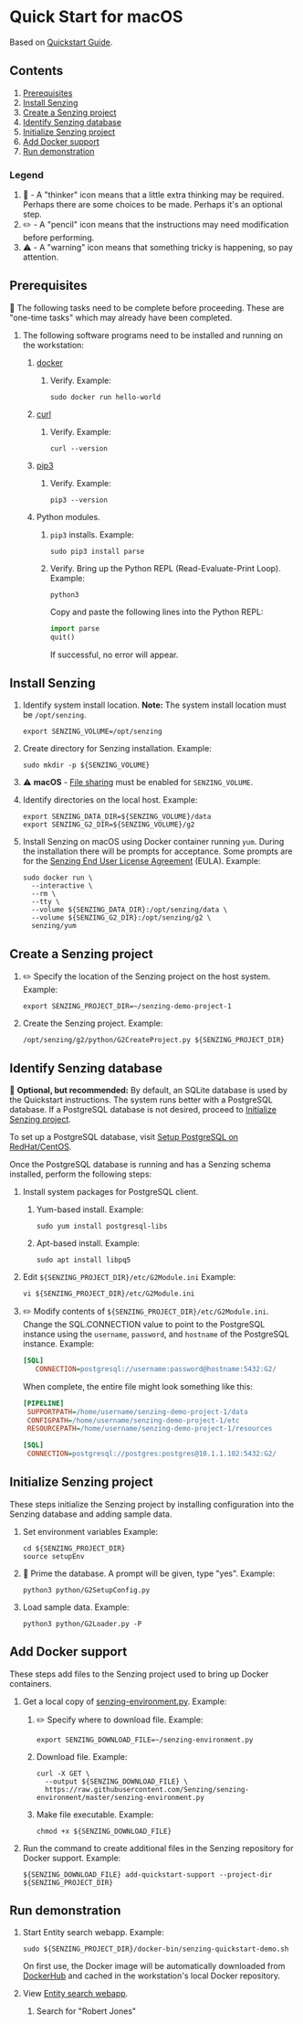 # Quick Start for macOS

Based on
[Quickstart Guide](https://senzing.zendesk.com/hc/en-us/articles/115002408867-Quickstart-Guide).

## Contents

1. [Prerequisites](#prerequisites)
1. [Install Senzing](#install-senzing)
1. [Create a Senzing project](#create-a-senzing-project)
1. [Identify Senzing database](#identify-senzing-database)
1. [Initialize Senzing project](#initialize-senzing-project)
1. [Add Docker support](#add-docker-support)
1. [Run demonstration](#run-demonstration)

### Legend

1. :thinking: - A "thinker" icon means that a little extra thinking may be required.
   Perhaps there are some choices to be made.
   Perhaps it's an optional step.
1. :pencil2: - A "pencil" icon means that the instructions may need modification before performing.
1. :warning: - A "warning" icon means that something tricky is happening, so pay attention.

## Prerequisites

:thinking: The following tasks need to be complete before proceeding.
These are "one-time tasks" which may already have been completed.

1. The following software programs need to be installed and running on the workstation:
    1. [docker](https://github.com/Senzing/knowledge-base/blob/master/HOWTO/install-docker.md)
        1. Verify.
           Example:

            ```console
            sudo docker run hello-world
            ```

    1. [curl](https://github.com/Senzing/knowledge-base/blob/master/HOWTO/install-curl.md)
        1. Verify.
           Example:

            ```console
            curl --version
            ```

    1. [pip3](https://github.com/Senzing/knowledge-base/blob/master/HOWTO/install-pip3.md)
        1. Verify.
           Example:

            ```console
            pip3 --version
            ```

    1. Python modules.

        1. `pip3` installs.
           Example:

            ```console
            sudo pip3 install parse
            ```

        1. Verify.
           Bring up the Python REPL (Read-Evaluate-Print Loop).
           Example:

            ```console
            python3
            ```

           Copy and paste the following lines into the Python REPL:

            ```python
            import parse
            quit()
            ```

           If successful, no error will appear.

## Install Senzing

1. Identify system install location.
   **Note:** The system install location must be `/opt/senzing`.

    ```console
    export SENZING_VOLUME=/opt/senzing
    ```

1. Create directory for Senzing installation.
   Example:

    ```console
    sudo mkdir -p ${SENZING_VOLUME}
    ```

1. :warning:
   **macOS** - [File sharing](https://github.com/Senzing/knowledge-base/blob/master/HOWTO/share-directories-with-docker.md#macos)
   must be enabled for `SENZING_VOLUME`.


1. Identify directories on the local host.
   Example:

    ```console
    export SENZING_DATA_DIR=${SENZING_VOLUME}/data
    export SENZING_G2_DIR=${SENZING_VOLUME}/g2
    ```

1. Install Senzing on macOS using Docker container running `yum`.
   During the installation there will be prompts for acceptance.
   Some prompts are for the
   [Senzing End User License Agreement](https://senzing.com/end-user-license-agreement/) (EULA).
   Example:

    ```console
    sudo docker run \
      --interactive \
      --rm \
      --tty \
      --volume ${SENZING_DATA_DIR}:/opt/senzing/data \
      --volume ${SENZING_G2_DIR}:/opt/senzing/g2 \
      senzing/yum
    ```

## Create a Senzing project

1. :pencil2: Specify the location of the Senzing project on the host system.
   Example:

    ```console
    export SENZING_PROJECT_DIR=~/senzing-demo-project-1
    ```

1. Create the Senzing project.
   Example:

    ```console
    /opt/senzing/g2/python/G2CreateProject.py ${SENZING_PROJECT_DIR}
    ```

## Identify Senzing database

:thinking: **Optional, but recommended:**
By default, an SQLite database is used by the Quickstart instructions.
The system runs better with a PostgreSQL database.
If a PostgreSQL database is not desired, proceed to
[Initialize Senzing project](#initialize-senzing-project).

To set up a PostgreSQL database, visit
[Setup PostgreSQL on RedHat/CentOS](https://senzing.zendesk.com/hc/en-us/articles/360026348454-Setup-PostgreSQL-on-RedHat-CentOS).

Once the PostgreSQL database is running and has a Senzing schema installed,
perform the following steps:

1. Install system packages for PostgreSQL client.

    1. Yum-based install.
       Example:

        ```console
        sudo yum install postgresql-libs
        ```

    1. Apt-based install.
       Example:

        ```console
        sudo apt install libpq5
        ```

1. Edit `${SENZING_PROJECT_DIR}/etc/G2Module.ini`
   Example:

    ```console
    vi ${SENZING_PROJECT_DIR}/etc/G2Module.ini
    ```

1. :pencil2: Modify contents of `${SENZING_PROJECT_DIR}/etc/G2Module.ini`.
   Change the SQL.CONNECTION value to point to the PostgreSQL instance
   using the `username`, `password`, and `hostname` of the PostgreSQL instance.
   Example:

    ```ini
    [SQL]
       CONNECTION=postgresql://username:password@hostname:5432:G2/
    ```

   When complete, the entire file might look something like this:

    ```ini
    [PIPELINE]
     SUPPORTPATH=/home/username/senzing-demo-project-1/data
     CONFIGPATH=/home/username/senzing-demo-project-1/etc
     RESOURCEPATH=/home/username/senzing-demo-project-1/resources

    [SQL]
     CONNECTION=postgresql://postgres:postgres@10.1.1.102:5432:G2/
    ```

## Initialize Senzing project

These steps initialize the Senzing project by
installing configuration into the Senzing database and adding sample data.

1. Set environment variables
   Example:

    ```console
    cd ${SENZING_PROJECT_DIR}
    source setupEnv
    ```

1. :thinking: Prime the database.
   A prompt will be given, type "yes".
   Example:

    ```console
    python3 python/G2SetupConfig.py
    ```

1. Load sample data.
   Example:

    ```console
    python3 python/G2Loader.py -P
    ```

## Add Docker support

These steps add files to the Senzing project used to bring up Docker containers.

1. Get a local copy of
   [senzing-environment.py](https://raw.githubusercontent.com/Senzing/senzing-environment/master/senzing-environment.py).
   Example:

    1. :pencil2: Specify where to download file.
       Example:

        ```console
        export SENZING_DOWNLOAD_FILE=~/senzing-environment.py
        ```

    1. Download file.
       Example:

        ```console
        curl -X GET \
          --output ${SENZING_DOWNLOAD_FILE} \
          https://raw.githubusercontent.com/Senzing/senzing-environment/master/senzing-environment.py
        ```

    1. Make file executable.
       Example:

        ```console
        chmod +x ${SENZING_DOWNLOAD_FILE}
        ```

1. Run the command to create additional files in the Senzing repository for Docker support.
   Example:

   ```console
   ${SENZING_DOWNLOAD_FILE} add-quickstart-support --project-dir ${SENZING_PROJECT_DIR}
   ```

## Run demonstration

1. Start Entity search webapp.
   Example:

    ```console
    sudo ${SENZING_PROJECT_DIR}/docker-bin/senzing-quickstart-demo.sh
    ```

   On first use, the Docker image will be automatically downloaded from
   [DockerHub](https://hub.docker.com/) and cached in the workstation's local Docker repository.

1. View [Entity search webapp](http://localhost:8251/).
    1. Search for "Robert Jones"
